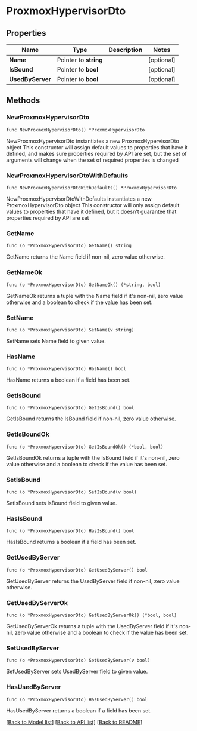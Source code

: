 # ProxmoxHypervisorDto

## Properties

Name | Type | Description | Notes
------------ | ------------- | ------------- | -------------
**Name** | Pointer to **string** |  | [optional] 
**IsBound** | Pointer to **bool** |  | [optional] 
**UsedByServer** | Pointer to **bool** |  | [optional] 

## Methods

### NewProxmoxHypervisorDto

`func NewProxmoxHypervisorDto() *ProxmoxHypervisorDto`

NewProxmoxHypervisorDto instantiates a new ProxmoxHypervisorDto object
This constructor will assign default values to properties that have it defined,
and makes sure properties required by API are set, but the set of arguments
will change when the set of required properties is changed

### NewProxmoxHypervisorDtoWithDefaults

`func NewProxmoxHypervisorDtoWithDefaults() *ProxmoxHypervisorDto`

NewProxmoxHypervisorDtoWithDefaults instantiates a new ProxmoxHypervisorDto object
This constructor will only assign default values to properties that have it defined,
but it doesn't guarantee that properties required by API are set

### GetName

`func (o *ProxmoxHypervisorDto) GetName() string`

GetName returns the Name field if non-nil, zero value otherwise.

### GetNameOk

`func (o *ProxmoxHypervisorDto) GetNameOk() (*string, bool)`

GetNameOk returns a tuple with the Name field if it's non-nil, zero value otherwise
and a boolean to check if the value has been set.

### SetName

`func (o *ProxmoxHypervisorDto) SetName(v string)`

SetName sets Name field to given value.

### HasName

`func (o *ProxmoxHypervisorDto) HasName() bool`

HasName returns a boolean if a field has been set.

### GetIsBound

`func (o *ProxmoxHypervisorDto) GetIsBound() bool`

GetIsBound returns the IsBound field if non-nil, zero value otherwise.

### GetIsBoundOk

`func (o *ProxmoxHypervisorDto) GetIsBoundOk() (*bool, bool)`

GetIsBoundOk returns a tuple with the IsBound field if it's non-nil, zero value otherwise
and a boolean to check if the value has been set.

### SetIsBound

`func (o *ProxmoxHypervisorDto) SetIsBound(v bool)`

SetIsBound sets IsBound field to given value.

### HasIsBound

`func (o *ProxmoxHypervisorDto) HasIsBound() bool`

HasIsBound returns a boolean if a field has been set.

### GetUsedByServer

`func (o *ProxmoxHypervisorDto) GetUsedByServer() bool`

GetUsedByServer returns the UsedByServer field if non-nil, zero value otherwise.

### GetUsedByServerOk

`func (o *ProxmoxHypervisorDto) GetUsedByServerOk() (*bool, bool)`

GetUsedByServerOk returns a tuple with the UsedByServer field if it's non-nil, zero value otherwise
and a boolean to check if the value has been set.

### SetUsedByServer

`func (o *ProxmoxHypervisorDto) SetUsedByServer(v bool)`

SetUsedByServer sets UsedByServer field to given value.

### HasUsedByServer

`func (o *ProxmoxHypervisorDto) HasUsedByServer() bool`

HasUsedByServer returns a boolean if a field has been set.


[[Back to Model list]](../README.md#documentation-for-models) [[Back to API list]](../README.md#documentation-for-api-endpoints) [[Back to README]](../README.md)


